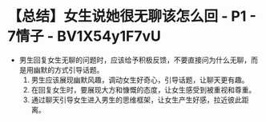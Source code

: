 # 【总结】女生说她很无聊该怎么回 - P1 - 7情子 - BV1X54y1F7vU

-   男生回复女生无聊的问题时，应该给予积极反馈，不要直接问为什么无聊，而是用幽默的方式引导话题。
    1.  男生应该展现幽默风趣，调动女生好奇心，引导话题，让聊天更有趣。
    2.  在回复女生时，要展现大方和慷慨的态度，让女生感受到被重视和尊重。
    3.  通过聊天引导女生进入男生的思维框架，让女生产生好感，拉近彼此距离。